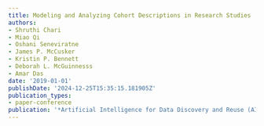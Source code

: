 ```yaml
---
title: Modeling and Analyzing Cohort Descriptions in Research Studies
authors:
- Shruthi Chari
- Miao Qi
- Oshani Seneviratne
- James P. McCusker
- Kristin P. Bennett
- Deborah L. McGuinnesss
- Amar Das
date: '2019-01-01'
publishDate: '2024-12-25T15:35:15.181905Z'
publication_types:
- paper-conference
publication: '*Artificial Intelligence for Data Discovery and Reuse (AIDR 2019)*'
---
```

